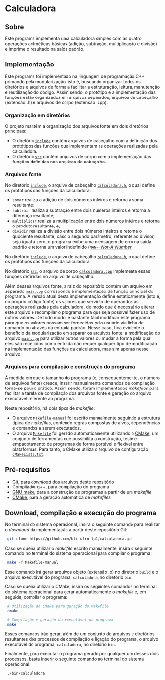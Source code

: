 # Calculadora

## Sobre
Este programa implementa uma calculadora simples com as quatro operações aritméticas básicas (adição, subtração, multiplicação e divisão) e imprime o resultado na saída padrão.

## Implementação
Este programa foi implementado na linguagem de programação C++ primando pela modularização, isto é, buscando organizar todos os diretórios e arquivos de forma a facilitar a estruturação, leitura, manutenção e reutilização do código. Assim sendo, o protótipo e a implementação das funções estão organizados em arquivos separados, arquivos de cabeçalho (extensão .h) e arquivos de corpo (extensão .cpp).

### Organização em diretórios
O projeto mantém a organização dos arquivos fonte em dois diretórios principais:
- O diretório [``include``](https://github.com/bti-ufrn-lp1/calculadora/tree/master/include) contém arquivos de cabeçalho com a definição dos protótipos das funções que implementam as operações realizadas pela calculadora.
- O diretório [``src``](https://github.com/bti-ufrn-lp1/calculadora/tree/master/src) contém arquivos de corpo com a implementação das funções definidas nos arquivos de cabeçalho.

### Arquivos fonte
No diretório [``include``](https://github.com/bti-ufrn-lp1/calculadora/tree/master/include), o arquivo de cabeçalho [``calculadora.h``](https://github.com/bti-ufrn-lp1/calculadora/blob/master/include/calculadora.h), o qual define os protótipos das funções da calculadora:
- ``somar`` realiza a adição de dois números inteiros e retorna a soma resultante;
- ``subtrair`` realiza a subtração entre dois números inteiros e retorna a diferença resultante;
- ``multiplicar`` realiza a multiplicação entre dois números inteiros e retorna o produto resultante, e;
- ``dividir`` realiza a divisão entre dois números inteiros e retorna o quociente resultante; caso o segundo parâmetro, referente ao divisor, seja igual a zero, o programa exibe uma mensagem de erro na saída padrão e retorna um valor indefinido ([``NAN``-- *Not-A-Number*](https://www.cplusplus.com/reference/cmath/nan-function/).

No diretório [``include``](https://github.com/bti-ufrn-lp1/calculadora/tree/master/include), o arquivo de cabeçalho [``calculadora.h``](https://github.com/bti-ufrn-lp1/calculadora/blob/master/include/calculadora.h), o qual define os protótipos das funções da calculadora

No diretório [``src``](https://github.com/bti-ufrn-lp1/calculadora/tree/master/src), o arquivo de corpo [``calculadora.cpp``](https://github.com/bti-ufrn-lp1/calculadora/tree/master/src) implementa essas funções definidas no arquivo de cabeçalho.

Além desses arquivos fonte, a raiz do repositório contém um arquivo em separado [``main.cpp``](https://github.com/bti-ufrn-lp1/calculadora/blob/master/main.cpp) corresponde à implementação da função principal do programa. A versão atual desta implementação define estaticamente (isto é, no próprio código fonte) os valores que servirão de operandos às operações realizadas pela calculadora, de modo que é necessário alterar este arquivo e recompilar o programa para que seja possível fazer uso de outros valores. De todo modo, é bastante fácil modificar este programa para que os valores possam ser fornecidos pelo usuário via linha de comando ou através da entrada padrão. Nesse caso, fica evidente o benefício da modularizacão em separar os arquivos fonte: a modificação do arquivo [``main.cpp``](https://github.com/bti-ufrn-lp1/calculadora/blob/master/main.cpp) para utilizar outros valores ou mudar a forma pela qual eles são recebidos como entrada não requer qualquer tipo de modificação na implementacão das funções da calculadora, mas sim apenas nesse arquivo.

### Arquivos para compilação e construção do programa
À medida em que o tamanho do programa (e, consequentemente, o número de arquivos fonte) cresce, inserir manualmente comandos de compilação torna-se pouco prático. Assim sendo, foram implementados *makefiles* para facilitar a tarefa de compilação dos arquivos fonte e geração do arquivo executável referente ao programa.

Neste repositório, há dois tipos de *makefile*:
- O arquivo [``Makefile-manual``](https://github.com/bti-ufrn-lp1/calculadora/blob/master/Makefile-manual) foi escrito manualmente seguindo a estrutura típica de *makefiles*, contendo regras compostas de alvos, dependências e comandos a serem executados.
- O arquivo [``Makefile``](https://github.com/bti-ufrn-lp1/calculadora/blob/master/Makefile) foi gerado automaticamente utilizando o [CMake](https://cmake.org), um conjunto de ferramentas que possibilita a construção, teste e empacotamento de programas de forma portável e flexível entre plataformas. Para tanto, o CMake utiliza o arquivo de configuração [``CMakeLists.txt``](https://github.com/bti-ufrn-lp1/calculadora/blob/master/CMakeLists.txt).

## Pré-requisitos
- [Git](https://git-scm.com), para *download* dos arquivos deste repositório
- Compilador g++, para compilação do programa
- [GNU make](https://www.gnu.org/software/make/), para a construção de programas a partir de um *makefile*
- [CMake](https://cmake.org), para a geração automática de *makefiles*

## Download, compilação e execução do programa
No terminal do sistema operacional, insira o seguinte comando para realizar o *download* da implementação a partir deste repositório Git:

```bash
 git clone https://github.com/bti-ufrn-lp1/calculadora.git
```
Caso se queira utilizar o *makefile* escrito manualmente, insira o seguinte comando no terminal do sistema operacional para compilar o programa:

```bash
 make -f Makefile-manual
```
Esse comando irá gerar arquivos objeto (extensão .o) no diretório ``build`` e o arquivo executável do programa, ``calculadora``, no diretório ``bin``.

Caso se queira utilizar o CMake, insira os seguintes comandos no terminal do sistema operacional para gerar automaticamente o *makefile* e, em seguida, compilar o programa:

```bash
 # Utilização do CMake para geração do Makefile
 cmake .
 
 # Compilação e geração do executável do programa
 make
```

Esses comandos irão gerar, além de um conjunto de arquivos e diretórios resultantes dos processos de compilação e ligação do programa, o arquivo executável do programa, ``calculadora``, no diretório ``bin``.

Finalmente, para executar o programa gerado por qualquer um desses dois processos, basta inserir o seguinte comando no terminal do sistema operacional:

```bash
 ./bin/calculadora
```

